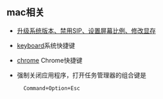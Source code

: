 ## mac相关
- [升级系统版本、禁用SIP、设置屏幕比例、修改显存](upgrade.md)
- [keyboard](keyboard.md)系统快捷键
- [chrome](chrome.md) Chrome快捷键
- 强制关闭应用程序，打开任务管理器的组合键是
    
    	Command+Option+Esc